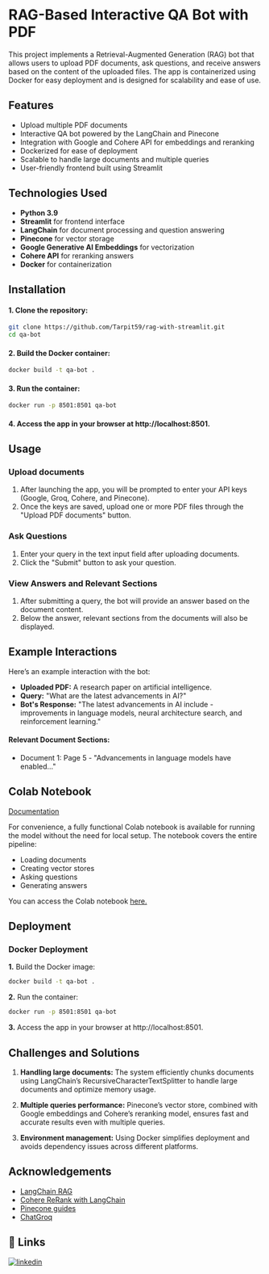 
# RAG-Based Interactive QA Bot with PDF

This project implements a Retrieval-Augmented Generation (RAG) bot that allows users to upload PDF documents, ask questions, and receive answers based on the content of the uploaded files. The app is containerized using Docker for easy deployment and is designed for scalability and ease of use.

## Features
- Upload multiple PDF documents
- Interactive QA bot powered by the LangChain and Pinecone
- Integration with Google and Cohere API for embeddings and reranking
- Dockerized for ease of deployment
- Scalable to handle large documents and multiple queries
- User-friendly frontend built using Streamlit

## Technologies Used
- **Python 3.9**
- **Streamlit** for frontend interface
- **LangChain** for document processing and question answering
- **Pinecone** for vector storage
- **Google Generative AI Embeddings** for vectorization
- **Cohere API** for reranking answers
- **Docker** for containerization

## Installation

#### 1. Clone the repository:

```bash
git clone https://github.com/Tarpit59/rag-with-streamlit.git
cd qa-bot
```
#### 2. Build the Docker container:

```bash
docker build -t qa-bot .
```

#### 3. Run the container:

```bash
docker run -p 8501:8501 qa-bot
```

#### 4. Access the app in your browser at http://localhost:8501.

## Usage

### Upload documents
1. After launching the app, you will be prompted to enter your API keys (Google, Groq, Cohere, and Pinecone).
2. Once the keys are saved, upload one or more PDF files through the "Upload PDF documents" button.
### Ask Questions
1. Enter your query in the text input field after uploading documents.
2. Click the "Submit" button to ask your question.
### View Answers and Relevant Sections
1. After submitting a query, the bot will provide an answer based on the document content.
2. Below the answer, relevant sections from the documents will also be displayed.

## Example Interactions
Here’s an example interaction with the bot:

- **Uploaded PDF:** A research paper on artificial intelligence.
- **Query:** "What are the latest advancements in AI?"
- **Bot's Response:** "The latest advancements in AI include - improvements in language models, neural architecture search, and reinforcement learning."

#### Relevant Document Sections:
- Document 1: Page 5 - "Advancements in language models have enabled..."

## Colab Notebook
[Documentation](https://github.com/Tarpit59/rag-with-streamlit/blob/3d482273fefefbb7bedf9aac83a763bb828429e4/notebook/README.md)

For convenience, a fully functional Colab notebook is available for running the model without the need for local setup. The notebook covers the entire pipeline:

- Loading documents
- Creating vector stores
- Asking questions
- Generating answers

You can access the Colab notebook [here.](https://github.com/Tarpit59/rag-with-streamlit/blob/3d482273fefefbb7bedf9aac83a763bb828429e4/notebook/Colab_notebook.ipynb)

## Deployment
### Docker Deployment

**1.** Build the Docker image:
```bash
docker build -t qa-bot .
```

**2.** Run the container:
```bash
docker run -p 8501:8501 qa-bot
```

**3.** Access the app in your browser at http://localhost:8501.

## Challenges and Solutions
1. **Handling large documents:** The system efficiently chunks documents using LangChain’s RecursiveCharacterTextSplitter to handle large documents and optimize memory usage.

2. **Multiple queries performance:** Pinecone’s vector store, combined with Google embeddings and Cohere’s reranking model, ensures fast and accurate results even with multiple queries.

3. **Environment management:** Using Docker simplifies deployment and avoids dependency issues across different platforms.

## Acknowledgements

 - [LangChain RAG](https://python.langchain.com/v0.2/docs/tutorials/rag/)
 - [Cohere ReRank with LangChain](https://docs.cohere.com/docs/rerank-on-langchain#:~:text=for%20more%20information.-,Cohere%20ReRank%20with%20LangChain,retrievers%2C%20embeddings%2C%20and%20RAG.)
- [Pinecone guides](https://docs.pinecone.io/guides/get-started/quickstart)
- [ChatGroq](https://python.langchain.com/docs/integrations/chat/groq/)
## 🔗 Links
[![linkedin](https://img.shields.io/badge/linkedin-0A66C2?style=for-the-badge&logo=linkedin&logoColor=white)](https://www.linkedin.com/in/tarpit-patel)
